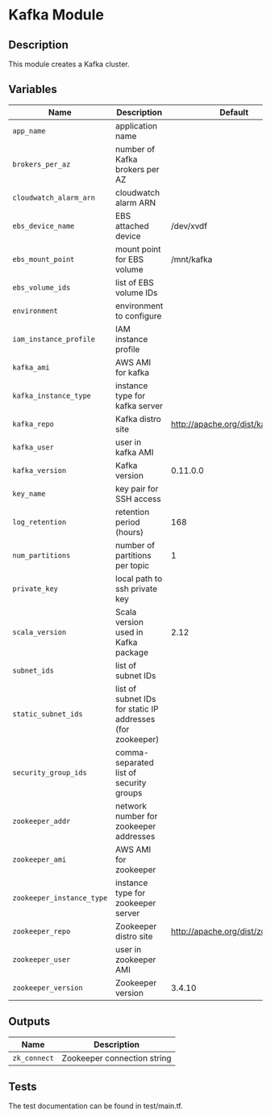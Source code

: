 # Kafka Module

## Description

This module creates a Kafka cluster.

## Variables

| Name                      | Description                                                | Default                          |
| ------------------------- | ---------------------------------------------------------- | -------------------------------- |
| `app_name`                | application name                                           |                                  |
| `brokers_per_az`          | number of Kafka brokers per AZ                             |                                  |
| `cloudwatch_alarm_arn`    | cloudwatch alarm ARN                                       |                                  |
| `ebs_device_name`         | EBS attached device                                        | /dev/xvdf                        |
| `ebs_mount_point`         | mount point for EBS volume                                 | /mnt/kafka                       |
| `ebs_volume_ids`          | list of EBS volume IDs                                     |                                  |
| `environment`             | environment to configure                                   |                                  |
| `iam_instance_profile`    | IAM instance profile                                       |                                  |
| `kafka_ami`               | AWS AMI for kafka                                          |                                  |
| `kafka_instance_type`     | instance type for kafka server                             |                                  |
| `kafka_repo`              | Kafka distro site                                          | http://apache.org/dist/kafka     |
| `kafka_user`              | user in kafka AMI                                          |                                  |
| `kafka_version`           | Kafka version                                              | 0.11.0.0                         |
| `key_name`                | key pair for SSH access                                    |                                  |
| `log_retention`           | retention period (hours)                                   | 168                              |
| `num_partitions`          | number of partitions per topic                             | 1                                |
| `private_key`             | local path to ssh private key                              |                                  |
| `scala_version`           | Scala version used in Kafka package                        | 2.12                             |
| `subnet_ids`              | list of subnet IDs                                         |                                  |
| `static_subnet_ids`       | list of subnet IDs for static IP addresses (for zookeeper) |
| `security_group_ids`      | comma-separated list of security groups                    |                                  |
| `zookeeper_addr`          | network number for zookeeper addresses                     |                                  |
| `zookeeper_ami`           | AWS AMI for zookeeper                                      |                                  |
| `zookeeper_instance_type` | instance type for zookeeper server                         |                                  |
| `zookeeper_repo`          | Zookeeper distro site                                      | http://apache.org/dist/zookeeper |
| `zookeeper_user`          | user in zookeeper AMI                                      |                                  |
| `zookeeper_version`       | Zookeeper version                                          | 3.4.10                           |

## Outputs

| Name         | Description                 |
| ------------ | --------------------------- |
| `zk_connect` | Zookeeper connection string |

## Tests

The test documentation can be found in test/main.tf.
